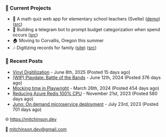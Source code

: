 ### 📌 Current Projects
- 📝 A math quiz web app for elementary school teachers (Svelte) ([demo](https://quiz-staging.mitchinson.dev/)) ([src](https://github.com/bmitchinson/budget-entry))
- 💸 Building a telegram bot to prompt budget categorization when spend occurs ([src](https://github.com/bmitchinson/sms-accountant))
- 🏠 Moving to Corvallis, Oregon this summer
- 🎶 Digitizing records for family ([site](https://vinyl.mitchinson.dev/ed-collection)) ([src](https://github.com/bmitchinson/vinyl-digitization))

### 📝 Recent Posts

- [Vinyl Digitilization](https://blog.mitchinson.dev/vinyl) - June 8th, 2025 (Posted 15 days ago)
- [(WIP) Playdate: Battle of the Bands](https://blog.mitchinson.dev/playdate-dev-one) - June 12th, 2024 (Posted 376 days ago)
- [Mocking time in Playwright](https://blog.mitchinson.dev/playwright-mock-time) - March 26th, 2024 (Posted 454 days ago)
- [Reducing Azure Redis 100% CPU](https://blog.mitchinson.dev/redis-cpu) - November 21st, 2023 (Posted 580 days ago)
- [Juno: On demand microservice deployment](https://blog.mitchinson.dev/juno) - July 23rd, 2023 (Posted 701 days ago)

🌐 https://mitchinson.dev

💌 mitchinson.dev@gmail.com